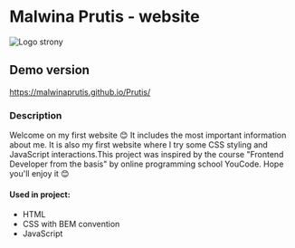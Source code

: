 # Malwina Prutis - website
![Logo strony](https://github.com/MalwinaPrutis/homepage/blob/main/images/share.png?raw=true)
## Demo version
https://malwinaprutis.github.io/Prutis/
### Description
Welcome on my first website 😊 It includes the most important information about me. It is also my first website where I try some CSS styling and JavaScript interactions.This project was inspired by the course "Frontend Developer from the basis" by online programming school YouCode. Hope you'll enjoy it 😊

#### Used in project:
- HTML
- CSS with BEM convention
- JavaScript
